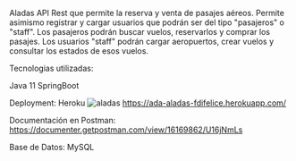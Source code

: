 Aladas
API Rest que permite la reserva y venta de pasajes aéreos. Permite asimismo registrar y cargar usuarios que podrán ser del tipo "pasajeros" o "staff". Los pasajeros podrán buscar vuelos, reservarlos y comprar los pasajes. Los usuarios "staff" podrán cargar aeropuertos, crear vuelos y consultar los estados de esos vuelos.

Tecnologias utilizadas:

Java 11
SpringBoot

Deployment:
Heroku 
![aladas](https://user-images.githubusercontent.com/75486164/132785829-7a0a5a2d-013c-4d22-827b-adb4cc5747cc.png)
https://ada-aladas-fdifelice.herokuapp.com/

Documentación en Postman:
https://documenter.getpostman.com/view/16169862/U16jNmLs

Base de Datos:
MySQL
